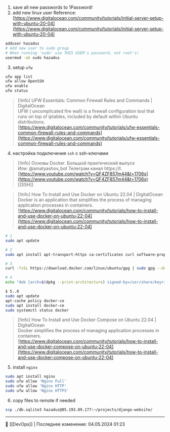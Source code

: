 1) save all new passwords to 1Password!
2) add new linux user
Reference: [https://www.digitalocean.com/community/tutorials/initial-server-setup-with-ubuntu-20-04](https://www.digitalocean.com/community/tutorials/initial-server-setup-with-ubuntu-20-04)
```Bash
adduser hazadus
# Add new user to sudo group
# When running 'sudo' use THIS USER's password, not root's!
usermod -aG sudo hazadus
```
3) setup `ufw`
```Bash
ufw app list
ufw allow OpenSSH
ufw enable
ufw status
```

> [!info] UFW Essentials: Common Firewall Rules and Commands | DigitalOcean  
> UFW ( uncomplicated fire wall) is a firewall configuration tool that runs on top of iptables, included by default within Ubuntu distributions.  
> [https://www.digitalocean.com/community/tutorials/ufw-essentials-common-firewall-rules-and-commands](https://www.digitalocean.com/community/tutorials/ufw-essentials-common-firewall-rules-and-commands)  
4) настройка подключения `ssh` с ssh-ключами

> [!info] Основы Docker. Большой практический выпуск  
> Или: @amatyashov_bot Телеграм канал https://t.  
> [https://www.youtube.com/watch?v=QF4ZF857m44&t=1706s](https://www.youtube.com/watch?v=QF4ZF857m44&t=1706s)  
[[SSH]]

> [!info] How To Install and Use Docker on Ubuntu 22.04 | DigitalOcean  
> Docker is an application that simplifies the process of managing application processes in containers.  
> [https://www.digitalocean.com/community/tutorials/how-to-install-and-use-docker-on-ubuntu-22-04](https://www.digitalocean.com/community/tutorials/how-to-install-and-use-docker-on-ubuntu-22-04)  
```Bash
# 1
sudo apt update

# 2
sudo apt install apt-transport-https ca-certificates curl software-properties-common

# 3
curl -fsSL https://download.docker.com/linux/ubuntu/gpg | sudo gpg --dearmor -o /usr/share/keyrings/docker-archive-keyring.gpg

# 4
echo "deb [arch=$(dpkg --print-architecture) signed-by=/usr/share/keyrings/docker-archive-keyring.gpg] https://download.docker.com/linux/ubuntu $(lsb_release -cs) stable" | sudo tee /etc/apt/sources.list.d/docker.list > /dev/null

$ 5..8
sudo apt update
apt-cache policy docker-ce
sudo apt install docker-ce
sudo systemctl status docker
```

> [!info] How To Install and Use Docker Compose on Ubuntu 22.04 | DigitalOcean  
> Docker simplifies the process of managing application processes in containers.  
> [https://www.digitalocean.com/community/tutorials/how-to-install-and-use-docker-compose-on-ubuntu-22-04](https://www.digitalocean.com/community/tutorials/how-to-install-and-use-docker-compose-on-ubuntu-22-04)  
5) install `nginx`
```Bash
sudo apt install nginx
sudo ufw allow 'Nginx Full'
sudo ufw allow 'Nginx HTTP'
sudo ufw allow 'Nginx HTTPS'
```
6) copy files to remote if needed
```Bash
scp ./db.sqlite3 hazadus@85.193.89.177:~/projects/django-website/
```

----
📂 [[DevOps]] | Последнее изменение: 04.05.2024 01:23